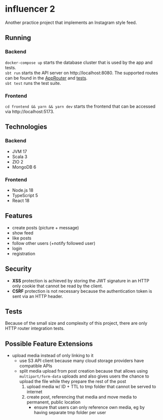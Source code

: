 # influencer 2
Another practice project that implements an Instagram style feed.

## Running
### Backend
`docker-compose up` starts the database cluster that is used by the app and tests.  
`sbt run` starts the API server on http://localhost:8080.
The supported routes can be found in the [AppRouter](src/main/scala/influencer2/http/AppRouter.scala) and [tests](/src/test/scala/influencer2).  
`sbt test` runs the test suite.

### Frontend
`cd frontend && yarn && yarn dev` starts the frontend that can be accessed via http://localhost:5173.

## Technologies
### Backend
* JVM 17
* Scala 3
* ZIO 2
* MongoDB 6

### Frontend
* Node.js 18
* TypeScript 5
* React 18

## Features
* create posts (picture + message)
* show feed
* like posts
* follow other users (+notify followed user)
* login
* registration

## Security
* __XSS__ protection is achieved by storing the JWT signature in an HTTP only cookie that cannot be read by the client.
* __CSRF__ protection is not necessary because the authentication token is sent via an HTTP header.

## Tests
Because of the small size and complexity of this project, there are only HTTP router integration tests.

## Possible Feature Extensions
* upload media instead of only linking to it
  * use S3 API client because many cloud storage providers have compatible APIs
  * split media upload from post creation because that allows using `multipart/form-data` uploads and also gives users the chance to upload the file while they prepare the rest of the post
    1. upload media w/ ID + TTL to tmp folder that cannot be served to internet
    2. create post, referencing that media and move media to permanent, public location
       * ensure that users can only reference own media, eg by having separate tmp folder per user
